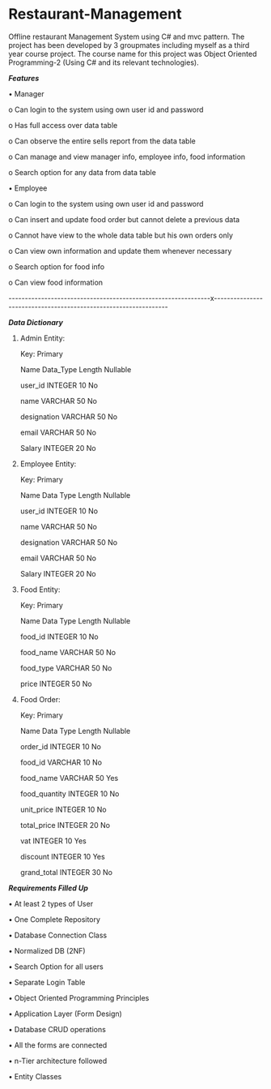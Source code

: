 # Restaurant-Management
 Offline restaurant Management System using C# and mvc pattern. The project has been developed by 3 groupmates including myself as a third year course project. The course name for this project was Object Oriented Programming-2 (Using C# and its relevant technologies).

***Features***

• Manager

o	Can login to the system using own user id and password

o	Has full access over data table

o	Can observe the entire sells report from the data table

o	Can manage and view manager info, employee info, food information

o	Search option for any data from data table




• Employee


o	Can login to the system using own user id and password

o	Can insert and update food order but cannot delete a previous data

o	Cannot have view to the whole data table but his own orders only

o	Can view own information and update them whenever necessary

o	Search option for food info

o	Can view food information


--------------------------------------------------------------x----------------------------------------------------------------

***Data Dictionary***

1. Admin Entity: 

   Key: Primary

	Name 	         Data_Type  	   Length 	   Nullable

	user_id	          INTEGER	         10	        No

	name	          VARCHAR	         50	        No

	designation	  VARCHAR	         50	        No

	email	          VARCHAR	         50	        No

	Salary	          INTEGER	         20	        No


3. Employee Entity:

   Key: Primary

	Name	           Data Type 	     Length	   Nullable

	user_id	            INTEGER	         10	       No

	name	            VARCHAR	         50	       No

	designation	    VARCHAR	         50	       No

	email	            VARCHAR	         50	       No

	Salary	            INTEGER	         20	       No


5. Food Entity:

   Key: Primary

 	Name              Data Type 	     Length	    Nullable

	food_id	           INTEGER	         10	         No

	food_name	   VARCHAR	         50	         No

	food_type	   VARCHAR	         50	         No

	price	           INTEGER	         50	         No


7. Food Order:

   Key: Primary

 	Name                Data Type 	        Length	     Nullable

	order_id	     INTEGER	            10	           No

	food_id              VARCHAR	            10	           No

	food_name	     VARCHAR	            50	           Yes

	food_quantity	     INTEGER	            10	           No

	unit_price	     INTEGER	            10	           No

	total_price	     INTEGER           	    20	           No

	vat	             INTEGER	            10	           Yes

	discount	     INTEGER	            10	           Yes

	grand_total	     INTEGER	            30	            No




***Requirements Filled Up***
	
•	At least 2 types of User

•	One Complete Repository

•	Database Connection Class

•	Normalized DB (2NF)	

•	Search Option for all users 

•	Separate Login Table

•	Object Oriented Programming Principles

•	Application Layer (Form Design)

• 	Database CRUD operations

•	All the forms are connected

•	n-Tier architecture followed

•	Entity Classes


